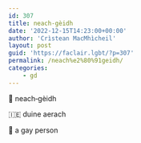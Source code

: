 ```yaml
---
id: 307
title: neach‑gèidh
date: '2022-12-15T14:23:00+00:00'
author: 'Crìstean MacMhìcheil'
layout: post
guid: 'https://faclair.lgbt/?p=307'
permalink: /neach%e2%80%91geidh/
categories:
    - gd
---
```


&#x1f3f4;&#xe0067;&#xe0062;&#xe0073;&#xe0063;&#xe0074;&#xe007f; neach‑gèidh

&#x1f1ee;&#x1f1ea; duine aerach

&#x1f3f4;&#xe0067;&#xe0062;&#xe0065;&#xe006e;&#xe0067;&#xe007f; a gay person